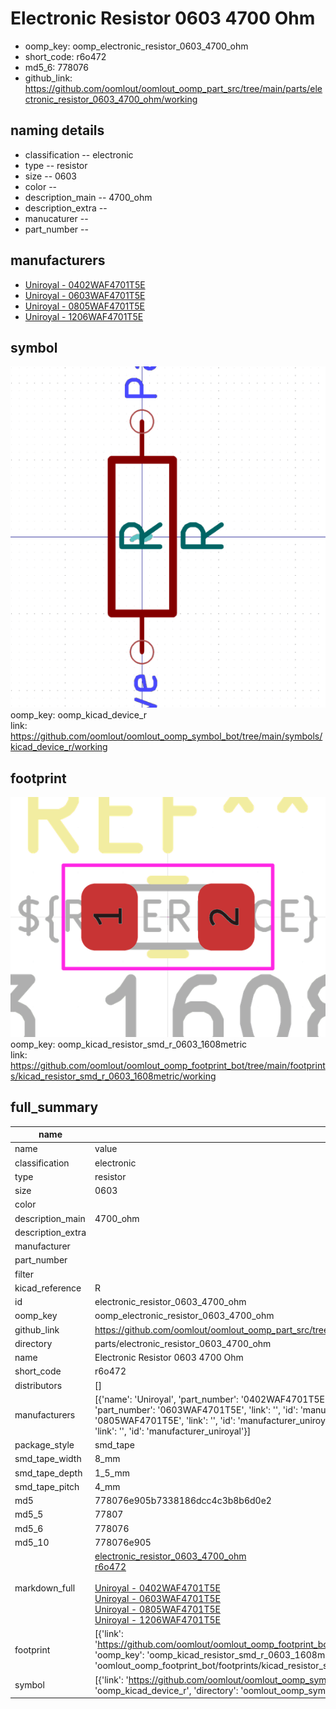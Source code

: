 # Electronic Resistor 0603 4700 Ohm

  
* oomp_key: oomp_electronic_resistor_0603_4700_ohm 
* short_code: r6o472
* md5_6: 778076  
* github_link: https://github.com/oomlout/oomlout_oomp_part_src/tree/main/parts/electronic_resistor_0603_4700_ohm/working  
## naming details
* classification -- electronic
* type -- resistor
* size -- 0603
* color -- 
* description_main -- 4700_ohm
* description_extra -- 
* manucaturer -- 
* part_number -- 


## manufacturers
* [Uniroyal - 0402WAF4701T5E]()  
* [Uniroyal - 0603WAF4701T5E]()  
* [Uniroyal - 0805WAF4701T5E]()  
* [Uniroyal - 1206WAF4701T5E]()  

## symbol

![](symbol/0/working/working_600.png)  
oomp_key: oomp_kicad_device_r  
link: https://github.com/oomlout/oomlout_oomp_symbol_bot/tree/main/symbols/kicad_device_r/working  

## footprint

![](footprint/0/working/working_600.png)  
oomp_key: oomp_kicad_resistor_smd_r_0603_1608metric  
link: https://github.com/oomlout/oomlout_oomp_footprint_bot/tree/main/footprints/kicad_resistor_smd_r_0603_1608metric/working  

## full_summary
| name | value | 
| --- | --- | 
| name | value | 
| classification | electronic | 
| type | resistor | 
| size | 0603 | 
| color |  | 
| description_main | 4700_ohm | 
| description_extra |  | 
| manufacturer |  | 
| part_number |  | 
| filter |  | 
| kicad_reference | R | 
| id | electronic_resistor_0603_4700_ohm | 
| oomp_key | oomp_electronic_resistor_0603_4700_ohm | 
| github_link | https://github.com/oomlout/oomlout_oomp_part_src/tree/main/parts/electronic_resistor_0603_4700_ohm/working | 
| directory | parts/electronic_resistor_0603_4700_ohm | 
| name | Electronic Resistor 0603 4700 Ohm | 
| short_code | r6o472 | 
| distributors | [] | 
| manufacturers | [{'name': 'Uniroyal', 'part_number': '0402WAF4701T5E', 'link': '', 'id': 'manufacturer_uniroyal'}, {'name': 'Uniroyal', 'part_number': '0603WAF4701T5E', 'link': '', 'id': 'manufacturer_uniroyal'}, {'name': 'Uniroyal', 'part_number': '0805WAF4701T5E', 'link': '', 'id': 'manufacturer_uniroyal'}, {'name': 'Uniroyal', 'part_number': '1206WAF4701T5E', 'link': '', 'id': 'manufacturer_uniroyal'}] | 
| package_style | smd_tape | 
| smd_tape_width | 8_mm | 
| smd_tape_depth | 1_5_mm | 
| smd_tape_pitch | 4_mm | 
| md5 | 778076e905b7338186dcc4c3b8b6d0e2 | 
| md5_5 | 77807 | 
| md5_6 | 778076 | 
| md5_10 | 778076e905 | 
| markdown_full | [electronic_resistor_0603_4700_ohm](https://github.com/oomlout/oomlout_oomp_part_src/tree/main/parts/electronic_resistor_0603_4700_ohm/working)<br>[r6o472](https://github.com/oomlout/oomlout_oomp_part_src/tree/main/parts/electronic_resistor_0603_4700_ohm/working)<br><br>[Uniroyal - 0402WAF4701T5E<br>]()[Uniroyal - 0603WAF4701T5E<br>]()[Uniroyal - 0805WAF4701T5E<br>]()[Uniroyal - 1206WAF4701T5E<br>]() | 
| footprint | [{'link': 'https://github.com/oomlout/oomlout_oomp_footprint_bot/tree/main/foootprntss/kicad_resistor_smd_r_0603_1608metric', 'oomp_key': 'oomp_kicad_resistor_smd_r_0603_1608metric', 'directory': 'oomlout_oomp_footprint_bot/footprints/kicad_resistor_smd_r_0603_1608metric//working/working.kicad_mod'}] | 
| symbol | [{'link': 'https://github.com/oomlout/oomlout_oomp_symbol_bot/tree/main/symbols/kicad_device_r', 'oomp_key': 'oomp_kicad_device_r', 'directory': 'oomlout_oomp_symbol_bot/symbols/kicad_device_r//working/working.kicad_sym'}] | 

